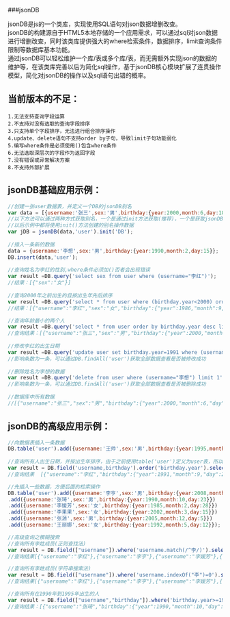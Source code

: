 ###jsonDB

jsonDB是js的一个类库，实现使用SQL语句对json数据增删改查。<br/>
jsonDB的构建源自于HTML5本地存储的一个应用需求，可以通过sql对json数据进行增删改查，同时该类库提供强大的where检索条件，数据排序，limit查询条件限制等数据库基本功能。<br/>
通过jsonDB可以轻松维护一个库/表或多个库/表，而无需额外实现json的数据的维护等，在该类库完善以后为简化sql操作，基于jsonDB核心模块扩展了连贯操作模型，简化对jsonDB的操作以及sql语句出错的概率。
	
当前版本的不足： 
-------------------
	1.无法支持查询字段运算 
	2.不支持对没有选取的查询字段排序 
	3.只支持单个字段排序，无法进行组合排序操作 
	4.update、delete语句不支持order by子句，导致limit子句功能弱化 
	5.编写where条件是必须使用()包含where条件 
	6.无法选取深层次的字段作为返回字段 
	7.没有错误或异常解决方案 
	8.不支持外部扩展 
 
jsonDB基础应用示例：
-------------------
```javascript
//创建一张user数据表，并定义一个DB的jsonDB别名  
var data = [{username:'张三',sex:'男',birthday:{year:2000,month:6,day:18}},{username:'李红',sex:'女',birthday:{year:1986,month:9,day:22}}];  
//以下方法可以通过两种方式获取别名，一个是通过init方法获取(推荐)，一个是获取jsonDB()方法的返回值  
//以后示例中都将使用init()方法创建的别名操作数据  
var jDB = jsonDB(data,'user').init('DB');  
  
//插入一条新的数据  
data = {username:'李想',sex:'男',birthday:{year:1990,month:2,day:15}};  
DB.insert(data,'user');  
  
//查询姓名为李红的性别,where条件必须加()否者会出现错误  
var result =DB.query('select sex from user where (username="李红")');  
//结果：[{"sex":"女"}]  
  
//查询2000年之前出生的且按出生年先后排序  
var result =DB.query('select * from user where (birthday.year<2000) order by birthday.year asc');  
//结果：[{"username":"李红","sex":"女","birthday":{"year":1986,"month":9,"day":22}},{"username":"李想","sex":"男","birthday":{"year":1990,"month":2,"day":15}}] 

//查询年龄最小的两个人  
var result =DB.query('select * from user order by birthday.year desc limit 2');  
//查询结果：[{"username":"张三","sex":"男","birthday":{"year":2000,"month":6,"day":18}},{"username":"李想","sex":"男","birthday":{"year":1990,"month":2,"day":15}}]  
  
//修改李红的出生日期  
var result =DB.query('update user set birthday.year=1991 where (username="李红") limit 1');  
//影响条数为一条，可以通过DB.findAll('user')获取全部数据查看是否被修改成功  
  
//删除姓名为李想的数据  
var result =DB.query('delete from user where (username="李想") limit 1');  
//影响条数为一条，可以通过DB.findAll('user')获取全部数据查看是否被删除成功  
  
//数据库中所有数据  
//[{"username":"张三","sex":"男","birthday":{"year":2000,"month":6,"day":18}},{"username":"李红","sex":"女","birthday":{"year":1991,"month":9,"day":22}}]  
```

jsonDB的高级应用示例：
-------------------
```javascript
//向数据表插入一条数据
DB.table('user').add({username:'王帅',sex:'男',birthday:{year:1995,month:10,day:23}});
			
//查询所有人出生日期，并按出生年排序，由于之前使用table('user')定义为user表，所以可以省略，table方法定义是一直有效的，除非是重新设定了
var result = DB.field('username,birthday').order('birthday.year').select();
//查询结果	[{"username":"李红","birthday":{"year":1991,"month":9,"day":22}},{"username":"王帅","birthday":{"year":1995,"month":10,"day":23}},{"username":"张三","birthday":{"year":2000,"month":6,"day":18}}]

//先插入一些数据，方便后面的检索操作
DB.table('user').add({username:'李亨',sex:'男',birthday:{year:2008,month:8,day:8}})
.add({username:'张琦',sex:'男',birthday:{year:1990,month:10,day:23}})
.add({username:'李媛芳',sex:'女',birthday:{year:1985,month:2,day:28}})
.add({username:'李果果',sex:'女',birthday:{year:2002,month:3,day:15}})
.add({username:'张源',sex:'男',birthday:{year:2005,month:12,day:5}})
.add({username:'王丽娜',sex:'女',birthday:{year:1992,month:5,day:12}});

//高级查询之模糊搜索
//查询所有李姓成员(正则查找法)
var result = DB.field(["username"]).where('username.match(/^李/)').select();
//查询结果[{"username":"李红"},{"username":"李亨"},{"username":"李媛芳"},{"username":"李果果"}]

//查询所有李姓成员(字符串搜索法)
var result = DB.field(["username"]).where('username.indexOf("李")=0').select();
//查询结果[{"username":"李红"},{"username":"李亨"},{"username":"李媛芳"},{"username":"李果果"}]

//查询所有在1990年到1995年出生的人
var result = DB.field(["username","birthday"]).where('birthday.year>=1990 and birthday.year<=1995').order('birthday.year').select();
//查询结果：[{"username":"张琦","birthday":{"year":1990,"month":10,"day":23}},{"username":"李红","birthday":{"year":1991,"month":9,"day":22}},{"username":"王丽娜","birthday":{"year":1992,"month":5,"day":12}},{"username":"王帅","birthday":{"year":1995,"month":10,"day":23}}]
```
